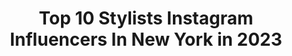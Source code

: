 ---
title: Top 10 Stylists Instagram Influencers In New York in 2023
description: >-
  Find top stylists Instagram influencers in New York in 2023. Most popular hashtags: #newyork #stylist #losangeles.
platform: Instagram
hits: 236
text_top: Analyze the top-rated Instagram profiles on inBeat.
text_bottom: inBeat has 236 Instagram influencers like this in New York, United States for you to contact.
profiles:
  - username: "marinaingvarsson"
    fullname: >-
      Marina Ingvarsson
    bio: >-
      Stylist, New York. 📮marina@bonaupetite.com
    location: "United States"
    followers: 112136
    engagement: 154
    commentsToLikes: 0.012233
    id: ck0vy5pny2d110i19y51ztofh
    verified: false
    hashtags: "#quarantine, #stayhome, #cuffbag, #ad"
  - username: "holmarmusik"
    fullname: >-
      Hólmar “Acid Tourist”
    bio: >-
      ⥃ Purveyor of good times ⥂ ↓ AGENTS ↓ N/S America: gunita@listedbookings.com Europe : yvetta@thealtitude.agency #Holmar #AcidTourist @theacidtourist
    location: "United States"
    followers: 18641
    engagement: 185
    commentsToLikes: 0.065434
    id: ck0vz0e626o3u0i19v8o6htwd
    verified: false
    hashtags: "#djlifestyle, #quarantine, #electronicmusic, #afterparty"
  - username: "hybridhues"
    fullname: >-
      Reva Bhatt
    bio: >-
      creative director and stylist 📍 new york + los angeles 💌 hybridhueSs@gmail.com
    location: "United States"
    followers: 11174
    engagement: 527
    commentsToLikes: 0.029976
    id: ck0ubn61nf09k0i19ghvxgdmh
    verified: false
    hashtags: "#rajasthan, #sustainablefashion"
  - username: "victor.nadolsky"
    fullname: >-
      Victor Nadolsky
    bio: >-
      Hair Stylist. Colourist New York, New York
    location: "United States"
    followers: 21179
    engagement: 289
    commentsToLikes: 0.011574
    id: ck15rr1as99ly0i19xuq8fnop
    verified: false
    hashtags: ""
  - username: "ostliza"
    fullname: >-
      Liza Ostanina
    bio: >-
      @systemagency Miln @thewall.agency Paris @lebureaubooking
    location: "United States"
    followers: 14647
    engagement: 320
    commentsToLikes: 0.019777
    id: ck5zpk705ssy90i14nxikioot
    verified: false
    hashtags: "#setdesign, #studio, #spring, #editorial"
  - username: "cheekymaa"
    fullname: >-
      
    bio: >-
      Multitalented Freak. NYC stylist at @prema.newyork for booking @cheekymaahair BLACK LIVES MATTER
    location: "United States"
    followers: 19643
    engagement: 352
    commentsToLikes: 0.016604
    id: ck0w3cz06srh10i19u1b6jagv
    verified: false
    hashtags: ""
  - username: "koreankandy"
    fullname: >-
      Rebecca Lee Artistry
    bio: >-
      Bridal✨Celebrity MU✨TV✨Education✨Appts On location or ✈️ MU/Hair Team 📧 Info.RebeccaLeeArtistry@gmail.com 🎥💄Seen on VH1,MTV,BRAVO,CBS,WWE & More
    location: "United States"
    followers: 25600
    engagement: 344
    commentsToLikes: 0.040093
    id: ck13apvztrkxb0i197qmmust2
    verified: false
    hashtags: "#njmua, #koparibeauty, #glam, #luxurylifestyle"
  - username: "officialbigpun"
    fullname: >-
      BIG PUNISHER™
    bio: >-
      Business Never Personal BIG PUN 33HI👇🏼
    location: "United States"
    followers: 20516
    engagement: 612
    commentsToLikes: 0.020429
    id: ck0vxnrjcztip0i194fhe4pq3
    verified: false
    hashtags: "#bigpunisher, #hiphop, #goat, #punisher"
  - username: "tingsquarepants"
    fullname: >-
      TING-TING
    bio: >-
      📍new yerrrr, new york ▪️model • stylist • producer • social media manager 📬: tingtingzhao0604@gmail.com
    location: "United States"
    followers: 3277
    engagement: 1563
    commentsToLikes: 0.071225
    id: ck15putgfzqio0i197srdc1bl
    verified: false
    hashtags: ""
  - username: "colinking"
    fullname: >-
      Colin King
    bio: >-
      arranging things. new york based stylist & designer represented by @edgereps
    location: "United States"
    followers: 86383
    engagement: 297
    commentsToLikes: 0.027982
    id: ck0tv2oqr9oet0i195ro0kl1g
    verified: false
    hashtags: "#stayhomestilllife, #bts"
---